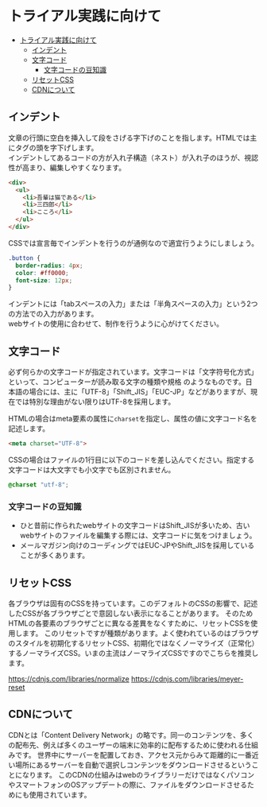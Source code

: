 # トライアル実践に向けて

<!-- TOC -->

- [トライアル実践に向けて](#トライアル実践に向けて)
  - [インデント](#インデント)
  - [文字コード](#文字コード)
    - [文字コードの豆知識](#文字コードの豆知識)
  - [リセットCSS](#リセットcss)
  - [CDNについて](#cdnについて)

<!-- /TOC -->

## インデント
文章の行頭に空白を挿入して段をさげる字下げのことを指します。HTMLでは主にタグの頭を字下げします。  
インデントしてあるコードの方が入れ子構造（ネスト）が入れ子のほうが、視認性が高まり、編集しやすくなります。
```html
<div>
  <ul>
    <li>吾輩は猫である</li>
    <li>三四郎</li>
    <li>こころ</li>
  </ul>
</div>
```

CSSでは宣言毎でインデントを行うのが通例なので適宜行うようにしましょう。
```css
.button {
  border-radius: 4px;
  color: #ff0000;
  font-size: 12px;
}
```

インデントには「tabスペースの入力」または「半角スペースの入力」という2つの方法での入力があります。  
webサイトの使用に合わせて、制作を行うように心がけてください。

## 文字コード
必ず何らかの文字コードが指定されています。文字コードは「文字符号化方式」といって、コンピューターが読み取る文字の種類や規格
のようなものです。日本語の場合には、主に「UTF-8」「Shift_JIS」「EUC-JP」などがありますが、現在では特別な理由がない限りはUTF-8を採用します。

HTMLの場合はmeta要素の属性に`charset`を指定し、属性の値に文字コード名を記述します。
```html
<meta charset="UTF-8">
```

CSSの場合はファイルの1行目に以下のコードを差し込んでください。指定する文字コードは大文字でも小文字でも区別されません。
```css
@charset "utf-8";
```

### 文字コードの豆知識
- ひと昔前に作られたwebサイトの文字コードはShift_JISが多いため、古いwebサイトのファイルを編集する際には、文字コードに気をつけましょう。
- メールマガジン向けのコーディングではEUC-JPやShift_JISを採用していることが多くあります。

## リセットCSS
各ブラウザは固有のCSSを持っています。このデフォルトのCSSの影響で、記述したCSSが各ブラウザごとで意図しない表示になることがあります。
そのためHTMLの各要素のブラウザごとに異なる差異をなくすために、リセットCSSを使用します。
このリセットですが種類があります。よく使われているのはブラウザのスタイルを初期化するリセットCSS、初期化ではなくノーマライズ（正常化）するノーマライズCSS。いまの主流はノーマライズCSSですのでこちらを推奨します。

https://cdnjs.com/libraries/normalize
https://cdnjs.com/libraries/meyer-reset

## CDNについて
CDNとは「Content Delivery Network」の略です。同一のコンテンツを、多くの配布先、例えば多くのユーザーの端末に効率的に配布するために使われる仕組みです。
世界中にサーバーを配置しておき、アクセス元からみて距離的に一番近い場所にあるサーバーを自動で選択しコンテンツをダウンロードさせるということになります。
このCDNの仕組みはwebのライブラリーだけではなくパソコンやスマートフォンのOSアップデートの際に、ファイルをダウンロードさせるためにも使用されています。